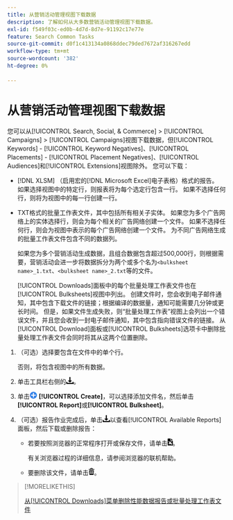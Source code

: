 ```yaml
---
title: 从营销活动管理视图下载数据
description: 了解如何从大多数营销活动管理视图下载数据。
exl-id: f549f03c-ed0b-4d7d-8d7e-91192c17e77e
feature: Search Common Tasks
source-git-commit: d0f1c413134a0868ddec79ded7672af316267edd
workflow-type: tm+mt
source-wordcount: '382'
ht-degree: 0%

---
```


# 从营销活动管理视图下载数据

您可以从[!UICONTROL Search, Social, & Commerce] > [!UICONTROL Campaigns] > [!UICONTROL Campaigns]视图下载数据，但[!UICONTROL Keywords] - [!UICONTROL Keyword Negatives]、[!UICONTROL Placements] - [!UICONTROL Placement Negatives]、[!UICONTROL Audiences]和[!UICONTROL Extensions]视图除外。 您可以下载：

* [!DNL XLSM] （启用宏的[!DNL Microsoft Excel]电子表格）格式的报告。 如果选择视图中的特定行，则报表将为每个选定行包含一行。 如果不选择任何行，则将为视图中的每一行创建一行。

* TXT格式的批量工作表文件，其中包括所有相关子实体。 如果您为多个广告网络上的实体选择行，则会为每个相关的广告网络创建一个文件。 如果不选择任何行，则会为视图中表示的每个广告网络创建一个文件。 为不同广告网络生成的批量工作表文件包含不同的数据列。

  如果您为多个营销活动生成数据，且组合数据包含超过500,000行，则根据需要，营销活动会进一步将数据拆分为两个或多个名为`<bulksheet name>_1.txt`、`<bulksheet name>_2.txt`等的文件。

  [!UICONTROL Downloads]面板中的每个批量处理工作表文件也在[!UICONTROL Bulksheets]视图中列出。 创建文件时，您会收到电子邮件通知，其中包含下载文件的链接；根据编译的数据量，通知可能需要几分钟或更长时间。 但是，如果文件生成失败，则“批量处理工作表”视图上会列出一个错误文件，并且您会收到一封电子邮件通知，其中包含指向错误文件的链接。 从[!UICONTROL Download]面板或[!UICONTROL Bulksheets]选项卡中删除批量处理工作表文件会同时将其从这两个位置删除。

1. （可选）选择要包含在文件中的单个行。

   否则，将包含视图中的所有数据。

1. 单击工具栏右侧的![报告下载](/help/search-social-commerce/assets/download.png "报告下载")。

1. 单击![创建](/help/search-social-commerce/assets/add.png "创建") **[!UICONTROL Create]**，可以选择添加文件名，然后单击&#x200B;**[!UICONTROL Report]**&#x200B;或&#x200B;**[!UICONTROL Bulksheet]**。

1. （可选）报告作业完成后，单击![报告下载](/help/search-social-commerce/assets/download.png "报告下载")以查看[!UICONTROL Available Reports]面板，然后下载或删除报告：

   * 若要按照浏览器的正常程序打开或保存文件，请单击![下载电子表格](/help/search-social-commerce/assets/download-spreadsheet.png "下载电子表格")。

     有关浏览器过程的详细信息，请参阅浏览器的联机帮助。

   * 要删除该文件，请单击![删除](/help/search-social-commerce/assets/delete.png "删除")。

>[!MORELIKETHIS]
>
>[从[!UICONTROL Downloads]菜单删除性能数据报告或批量处理工作表文件](/help/search-social-commerce/common-tasks/navigation-editing-selection/download-delete-data.md)
